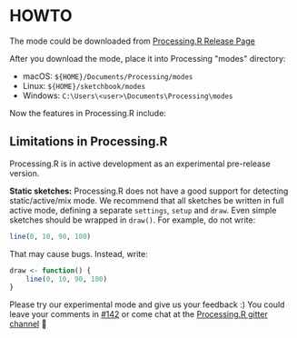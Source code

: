 # HOWTO

The mode could be downloaded from [Processing.R Release Page](https://github.com/gaocegege/Processing.R/releases)

After you download the mode, place it into Processing "modes" directory:

- macOS: `${HOME}/Documents/Processing/modes`
- Linux: `${HOME}/sketchbook/modes`
- Windows: `C:\Users\<user>\Documents\Processing\modes`

Now the features in Processing.R include:

## Limitations in Processing.R

Processing.R is in active development as an experimental pre-release version.

**Static sketches:** Processing.R does not have a good support for detecting static/active/mix mode. We recommend that all sketches be written in full active mode, defining a separate `settings`, `setup` and `draw`. Even simple sketches should be wrapped in `draw()`. For example, do not write:

```R
line(0, 10, 90, 100)
```

That may cause bugs. Instead, write:

```R
draw <- function() {
    line(0, 10, 90, 100)
}
```

Please try our experimental mode and give us your feedback :) You could leave your comments in [#142](https://github.com/gaocegege/Processing.R/issues/142) or come chat at the [Processing.R gitter channel](https://gitter.im/gaocegege/Processing.R) :tada: 
